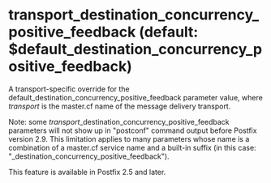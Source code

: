 # transport_destination_concurrency_positive_feedback (default: $default_destination_concurrency_positive_feedback)
 A transport-specific override for the
default\_destination\_concurrency\_positive\_feedback parameter value,
where *transport* is the master.cf name of the message delivery
transport. 


 Note: some *transport*\_destination\_concurrency\_positive\_feedback
parameters will not show up in "postconf" command output before
Postfix version 2.9. This limitation applies to many parameters
whose name is a combination of a master.cf service name and a
built-in suffix (in this case:
"\_destination\_concurrency\_positive\_feedback"). 


 This feature is available in Postfix 2.5 and later. 


